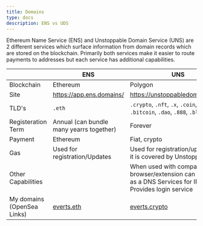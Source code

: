 ```yaml
---
title: Domains
type: docs
description: ENS vs UDS
---
```


Ethereum Name Service (ENS) and Unstoppable Domain Service (UNS) are 2 different services which surface information from domain records which are stored on the blockchain. Primarily both services make it easier to route payments to addresses but each service has additional capabilities.

||ENS|UNS|
|-|-|-|
|Blockchain|Ethereum|Polygon|
|Site|https://app.ens.domains/|https://unstoppabledomains.com/|
|TLD's|`.eth`|`.crypto`, `.nft`, `.x`, `.coin`, `.wallet`, `.bitcoin`, `.dao`, `.888`, `.blockchain`|
|Registeration Term|Annual (can bundle many yearrs together)|Forever|
|Payment|Ethereum|Fiat, crypto|
|Gas|Used for registration/Updates|Used for registration/updates but it is covered by Unstoppable|
|Other Capabilities||When used with compatible browser/extension can be used as a DNS Services for IPFS sites, Provides login service|
|My domains (OpenSea Links)|[everts.eth](https://opensea.io/assets/0x57f1887a8bf19b14fc0df6fd9b2acc9af147ea85/108902531812818535787963807289963538559381632428864669412644377177728460285186)|[everts.crypto](https://opensea.io/assets/matic/0xa9a6a3626993d487d2dbda3173cf58ca1a9d9e9f/527803644955224719830803363753964366354503389944556859651488425975828975160)|